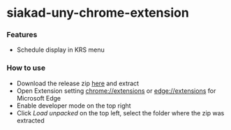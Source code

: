# siakad-uny-chrome-extension

### Features
* Schedule display in KRS menu

### How to use
* Download the release zip [here](https://github.com/nartos9090/siakad-uny-chrome-extension/releases/tag/latest) and extract
* Open Extension setting [chrome://extensions](chrome://extensions) or [edge://extensions](edge://extensions) for Microsoft Edge
* Enable developer mode on the top right
* Click *Load unpacked* on the top left, select the folder where the zip was extracted
